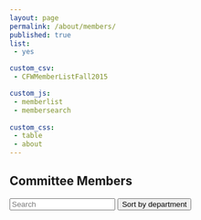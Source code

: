 ```yaml
---
layout: page
permalink: /about/members/
published: true
list:
 - yes

custom_csv:
 - CFWMemberListFall2015

custom_js:
 - memberlist
 - membersearch
 
custom_css:
 - table
 - about
---
```


## Committee Members

<div id="users">
  <input class="search" placeholder="Search" onfocus="LoadScript();"/>
  <button class="sort" data-sort="Department" >
    Sort by department
  </button>
<table></table>
</div>
